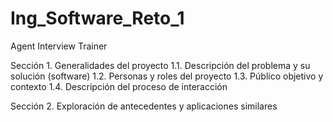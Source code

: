 # Ing_Software_Reto_1
Agent Interview Trainer 

Sección 1. Generalidades del proyecto
1.1.	Descripción del problema y su solución (software)
1.2.	Personas y roles del proyecto
1.3.	Público objetivo y contexto
1.4.	Descripción del proceso de interacción 

Sección 2.	Exploración de antecedentes y aplicaciones similares 
